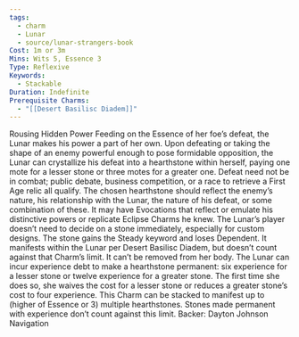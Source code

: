 ```yaml
---
tags:
  - charm
  - Lunar
  - source/lunar-strangers-book
Cost: 1m or 3m
Mins: Wits 5, Essence 3
Type: Reflexive
Keywords:
  - Stackable
Duration: Indefinite
Prerequisite Charms:
  - "[[Desert Basilisc Diadem]]"
---
```

Rousing Hidden Power Feeding on the Essence of her foe’s defeat, the Lunar makes his power a part of her own.
Upon defeating or taking the shape of an enemy powerful enough to pose formidable opposition, the Lunar can crystallize his defeat into a hearthstone within herself, paying one mote for a lesser stone or three motes for a greater one. Defeat need not be in combat; public debate, business competition, or a race to retrieve a First Age relic all qualify.
The chosen hearthstone should reflect the enemy’s nature, his relationship with the Lunar, the nature of his defeat, or some combination of these. It may have Evocations that reflect or emulate his distinctive powers or replicate Eclipse Charms he knew. The Lunar’s player doesn’t need to decide on a stone immediately, especially for custom designs.
The stone gains the Steady keyword and loses Dependent. It manifests within the Lunar per Desert Basilisc Diadem, but doesn’t count against that Charm’s limit. It can’t be removed from her body.
The Lunar can incur experience debt to make a hearthstone permanent: six experience for a lesser stone or twelve experience for a greater stone. The first time she does so, she waives the cost for a lesser stone or reduces a greater stone’s cost to four experience.
This Charm can be stacked to manifest up to (higher of Essence or 3) multiple hearthstones. Stones made permanent with experience don’t count against this limit.
Backer: Dayton Johnson Navigation